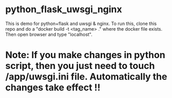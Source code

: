 # python_flask_uwsgi_nginx

This is demo for python+flask and uwsgi & nginx.
To run this, clone this repo and do a "docker build -t <tag_name> ." where the docker file exists. Then open browser and type "localhost".

# Note: If you make changes in python script, then you just need to touch /app/uwsgi.ini file. Automatically the changes take effect !! 
